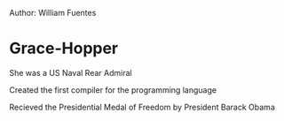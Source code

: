 Author: William Fuentes
# Grace-Hopper
She was a US Naval Rear Admiral

Created the first compiler for the programming language

Recieved the Presidential Medal of Freedom by President Barack Obama
